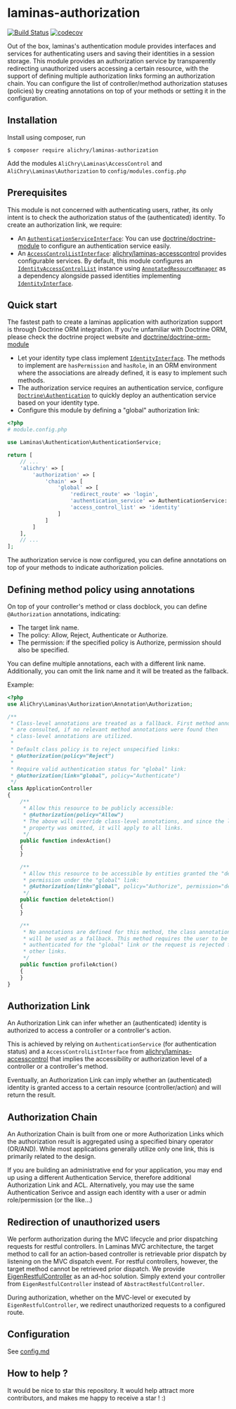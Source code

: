 # laminas-authorization

[![Build Status](https://travis-ci.org/alichry/laminas-authorization.svg?branch=master)](https://travis-ci.org/alichry/laminas-authorization)
[![codecov](https://codecov.io/gh/alichry/laminas-authorization/branch/master/graph/badge.svg)](https://codecov.io/gh/alichry/laminas-authorization)

Out of the box, laminas's authentication module provides interfaces and services
for authenticating users and saving their identities in a session storage. 
This module provides an authorization service by transparently redirecting
unauthorized users accessing a certain resource, with the support of defining
multiple authorization links forming an authorization chain.
You can configure the list of controller/method authorization statuses (policies)
by creating annotations on top of your methods or setting it in the configuration.

## Installation
Install using composer, run

```
$ composer require alichry/laminas-authorization
```

Add the modules `AliChry\Laminas\AccessControl` and 
`AliChry\Laminas\Authorization` 
to `config/modules.config.php`

## Prerequisites
This module is not concerned with authenticating users, rather, its only intent
is to check the authorization status of the (authenticated) identity. To create
an authorization link, we require:

- An [`AuthenticationServiceInterface`](https://github.com/laminas/laminas-authentication):
You can use [doctrine/doctrine-module](https://github.com/doctrine/DoctrineModule)
to configure an authentication service easily.
- An [`AccessControlListInterface`](https://github.com/alichry/accesscontrol):
[alichry/laminas-accesscontrol](https://github.com/alichry/laminas-accesscontrol)
provides configurable services. By default, this module configures an
[`IdentityAccessControlList`](https://github.com/alichry/laminas-authorization/blob/master/config/module.config.php)
instance using
[`AnnotatedResourceManager`](https://github.com/alichry/laminas-authorization/blob/master/src/Resource/AnnotatedResourceManager.php)
as a dependency alongside passed identities implementing
[`IdentityInterface`](https://github.com/alichry/laminas-accesscontrol/blob/master/src/Identity/IdentityInterface.php).

## Quick start
The fastest path to create a laminas application with authorization support is
through Doctrine ORM integration. If you're unfamiliar with Doctrine ORM, please
check the doctrine project website and
[doctrine/doctrine-orm-module](https://github.com/doctrine/DoctrineORMModule)

- Let your identity type class implement 
[`IdentityInterface`](https://github.com/alichry/laminas-accesscontrol/blob/master/src/Identity/IdentityInterface.php).
The methods to implement are `hasPermission` and `hasRole`, in an ORM environment
where the associations are already defined, it is easy to implement such methods.
- The authorization service requires an authentication service, configure
[`Doctrine\Authentication`](https://github.com/doctrine/DoctrineModule/blob/master/docs/authentication.md)
to quickly deploy an authentication service based on your identity type.
- Configure this module by defining a "global" authorization link:

```php
<?php
# module.config.php

use Laminas\Authentication\AuthenticationService;

return [
    // ...
    'alichry' => [
        'authorization' => [
            'chain' => [
                'global' => [
                    'redirect_route' => 'login',
                    'authentication_service' => AuthenticationService::class,
                    'access_control_list' => 'identity'
                ]
            ]
        ]
    ],
    // ...
];
```

The authorization service is now configured, you can define annotations on top of
your methods to indicate authorization policies.

## Defining method policy using annotations
On top of your controller's method or class docblock, you can define `@Authorization` annotations,
indicating:

- The target link name.
- The policy: Allow, Reject, Authenticate or Authorize.
- The permission: if the specified policy is Authorize, permission should also be
specified.

You can define multiple annotations, each with a different link name.
Additionally, you can omit the link name and it will be treated as the fallback.  

Example:

```php
<?php
use AliChry\Laminas\Authorization\Annotation\Authorization;

/**
 * Class-level annotations are treated as a fallback. First method annotations
 * are consulted, if no relevant method annotations were found then
 * class-level annotations are utilized.
 *
 * Default class policy is to reject unspecified links:
 * @Authorization(policy="Reject")
 *
 * Require valid authentication status for "global" link:
 * @Authorization(link="global", policy="Authenticate")
 */
class ApplicationController
{
    /**
     * Allow this resource to be publicly accessible:
     * @Authorization(policy="Allow")
     * The above will override class-level annotations, and since the link
     * property was omitted, it will apply to all links.
     */
    public function indexAction()
    {
    }
        
    /**
     * Allow this resource to be accessible by entities granted the "delete"
     * permission under the "global" link:
     * @Authorization(link="global", policy="Authorize", permission="delete")
     */
    public function deleteAction()
    {
    }

    /**
     * No annotations are defined for this method, the class annotations
     * will be used as a fallback. This method requires the user to be
     * authenticated for the "global" link or the request is rejected for all
     * other links.
     */
    public function profileAction()
    {
    }
}
```

## Authorization Link
An Authorization Link can infer whether an
(authenticated) identity is authorized to access a controller or a controller's
action.  

This is achieved by relying on `AuthenticationService` (for authentication status)
and  a `AccessControlListInterface` from
[alichry/laminas-accesscontrol](https://github.com/alichry/laminas-accesscontro)
that implies the accessibility or authorization level of a controller or a
controller's method.  

Eventually, an Authorization Link can imply whether an (authenticated) identity
is granted access to a certain resource (controller/action) and will return the
result.

## Authorization Chain
An Authorization Chain is built from one or more Authorization Links which the
authorization result is aggregated using a specified binary operator (OR/AND).
While most applications generally utilize only one link, this is primarily
related to the design.  

If you are building an administrative end for your application, you may end up
using a different Authentication Service, therefore additional Authorization Link
and ACL. Alternatively, you may use the same Authentication Serivce and assign
each identity with a user or admin role/permission (or the like...)

## Redirection of unauthorized users
We perform authorization during the MVC lifecycle and prior dispatching requests for 
restful controllers. In Laminas MVC architecture, the target method to call 
for an action-based controller is retrievable prior dispatch by listening on
the MVC dispatch event. For restful controllers, however, the target method cannot
be retrieved prior dispatch. We provide
[EigenRestfulController](src/Controller/EigenRestfulController.php) as an ad-hoc
solution. Simply extend your controller from `EigenRestfulController` instead of
`AbstractRestfulController`.

During authorization, whether on the MVC-level or executed by `EigenRestfulController`,
we redirect unauthorized requests to a configured route.

## Configuration
See [config.md](docs/config.md)

## How to help ?
It would be nice to star this repository. It would help attract more
contributors, and makes me happy to receive a star ! :)